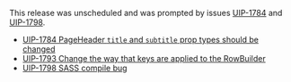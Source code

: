 This release was unscheduled and was prompted by issues [UIP-1784](https://jira.pingidentity.com/browse/UIP-1784)
and [UIP-1798](https://jira.pingidentity.com/browse/UIP-1798).

- [UIP-1784 PageHeader `title` and `subtitle` prop types should be changed](https://jira.pingidentity.com/browse/UIP-1784)
- [UIP-1793 Change the way that keys are applied to the RowBuilder](https://jira.pingidentity.com/browse/UIP-1793)
- [UIP-1798 SASS compile bug](https://jira.pingidentity.com/browse/UIP-1798)